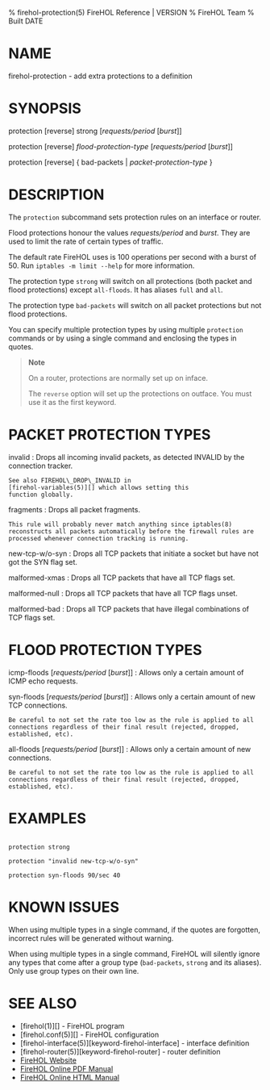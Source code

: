 % firehol-protection(5) FireHOL Reference | VERSION
% FireHOL Team
% Built DATE

# NAME

firehol-protection - add extra protections to a definition

# SYNOPSIS

protection [reverse] strong [*requests/period* [*burst*]]

protection [reverse] *flood-protection-type* [*requests/period* [*burst*]]

protection [reverse] { bad-packets | *packet-protection-type* }

# DESCRIPTION


The `protection` subcommand sets protection rules on an interface or
router.

Flood protections honour the values *requests/period* and *burst*. They
are used to limit the rate of certain types of traffic.

The default rate FireHOL uses is 100 operations per second with a burst
of 50. Run `iptables -m limit --help` for more information.

The protection type `strong` will switch on all protections (both packet
and flood protections) except `all-floods`. It has aliases `full` and
`all`.

The protection type `bad-packets` will switch on all packet protections
but not flood protections.

You can specify multiple protection types by using multiple `protection`
commands or by using a single command and enclosing the types in quotes.

> **Note**
>
> On a router, protections are normally set up on inface.
>
> The `reverse` option will set up the protections on outface. You must
> use it as the first keyword.


# PACKET PROTECTION TYPES


invalid
:   Drops all incoming invalid packets, as detected INVALID by the
    connection tracker.

    See also FIREHOL\_DROP\_INVALID in
    [firehol-variables(5)][] which allows setting this
    function globally.

fragments
:   Drops all packet fragments.

    This rule will probably never match anything since iptables(8)
    reconstructs all packets automatically before the firewall rules are
    processed whenever connection tracking is running.

new-tcp-w/o-syn
:   Drops all TCP packets that initiate a socket but have not got the
    SYN flag set.

malformed-xmas
:   Drops all TCP packets that have all TCP flags set.

malformed-null
:   Drops all TCP packets that have all TCP flags unset.

malformed-bad
:   Drops all TCP packets that have illegal combinations of TCP flags
    set.


# FLOOD PROTECTION TYPES


icmp-floods [*requests/period* [*burst*]]
:   Allows only a certain amount of ICMP echo requests.

syn-floods [*requests/period* [*burst*]]
:   Allows only a certain amount of new TCP connections.

    Be careful to not set the rate too low as the rule is applied to all
    connections regardless of their final result (rejected, dropped,
    established, etc).

all-floods [*requests/period* [*burst*]]
:   Allows only a certain amount of new connections.

    Be careful to not set the rate too low as the rule is applied to all
    connections regardless of their final result (rejected, dropped,
    established, etc).


# EXAMPLES

~~~~

protection strong

protection "invalid new-tcp-w/o-syn"

protection syn-floods 90/sec 40
~~~~

# KNOWN ISSUES

When using multiple types in a single command, if the quotes are
forgotten, incorrect rules will be generated without warning.

When using multiple types in a single command, FireHOL will silently
ignore any types that come after a group type (`bad-packets`, `strong`
and its aliases). Only use group types on their own line.


# SEE ALSO

* [firehol(1)][] - FireHOL program
* [firehol.conf(5)][] - FireHOL configuration
* [firehol-interface(5)][keyword-firehol-interface] - interface definition
* [firehol-router(5)][keyword-firehol-router] - router definition
* [FireHOL Website](http://firehol.org/)
* [FireHOL Online PDF Manual](http://firehol.org/firehol-manual.pdf)
* [FireHOL Online HTML Manual](http://firehol.org/manual)
